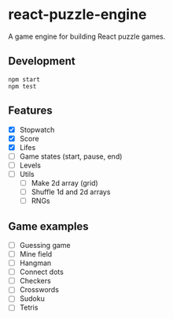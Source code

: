 # react-puzzle-engine

A game engine for building React puzzle games.

## Development

```
npm start
npm test
```

## Features

- [x] Stopwatch
- [x] Score
- [x] Lifes
- [ ] Game states (start, pause, end)
- [ ] Levels
- [ ] Utils
    - [ ] Make 2d array (grid)
    - [ ] Shuffle 1d and 2d arrays
    - [ ] RNGs

## Game examples
- [ ] Guessing game
- [ ] Mine field
- [ ] Hangman
- [ ] Connect dots
- [ ] Checkers
- [ ] Crosswords
- [ ] Sudoku
- [ ] Tetris
